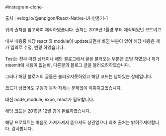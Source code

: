 <br>#instagram-clone-</br>
<br>출처 : velog.io/@anpigon/React-Native-UI-만들기-1</br>
<br>위의 출처를 참고하여 제작하였습니다. 출처는 2019년 1월경 부터 제작되있던 코드이고</br>
<br>내부 내용중 해당 react 와 module이 update되면서 바뀐 부분이 있어 해당 내용은 제가 임의로 수정, 변경 하였습니다.</br>
<br>Test는 전부 마친 상태이나 해당 블로그에서 글을 불러오는 부분은 코딩 하였으나 제가 steemit에 내용이 없는바, 다른분의 블로그 글을 불러오려하였습니다.</br>
<br>그러나 해당 블로거의 글들은 불러오지못하였고 해당 코드는 남아있는 상태입니다.</br>
<br>코드가 남았어도 구동과 동작 자체는 문제없이 이뤄지고있습니다.</br>
<br>대신 node_module, expo, react가 필요합니다.</br>
<br>해당 코드는 2019년 12월 경에 완료하였습니다.</br>
<br>해당 프로젝트는 마음껏 가져가셔서 뜯으셔도 상관없으나 최초 출처는 밝혀주셔야합니다. 감사합니다.</br>
